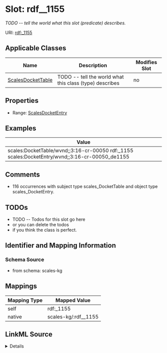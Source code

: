 

# Slot: rdf__1155


_TODO -- tell the world what this slot (predicate) describes._





URI: [rdf:_1155](http://www.w3.org/1999/02/22-rdf-syntax-ns#_1155)



<!-- no inheritance hierarchy -->





## Applicable Classes

| Name | Description | Modifies Slot |
| --- | --- | --- |
| [ScalesDocketTable](../classes/ScalesDocketTable.md) | TODO -- tell the world what this class (type) describes |  no  |







## Properties

* Range: [ScalesDocketEntry](../classes/ScalesDocketEntry.md)






## Examples

| Value |
| --- |
| scales:DocketTable/wvnd;;3:16-cr-00050 rdf:_1155 scales:DocketEntry/wvnd;;3:16-cr-00050_de1155 |

## Comments

* 116 occurrences with subject type scales_DocketTable and object type scales_DocketEntry.

## TODOs

* TODO -- Todos for this slot go here
* or you can delete the todos
* if you think the class is perfect.

## Identifier and Mapping Information







### Schema Source


* from schema: scales-kg




## Mappings

| Mapping Type | Mapped Value |
| ---  | ---  |
| self | rdf:_1155 |
| native | scales-kg/:rdf__1155 |




## LinkML Source

<details>
```yaml
name: rdf__1155
description: TODO -- tell the world what this slot (predicate) describes.
todos:
- TODO -- Todos for this slot go here
- or you can delete the todos
- if you think the class is perfect.
comments:
- 116 occurrences with subject type scales_DocketTable and object type scales_DocketEntry.
examples:
- value: scales:DocketTable/wvnd;;3:16-cr-00050 rdf:_1155 scales:DocketEntry/wvnd;;3:16-cr-00050_de1155
from_schema: scales-kg
rank: 1000
slot_uri: rdf:_1155
alias: rdf__1155
domain_of:
- scales_DocketTable
range: scales_DocketEntry

```
</details>